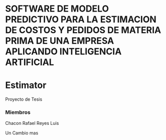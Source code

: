 # SOFTWARE DE MODELO PREDICTIVO PARA LA ESTIMACION DE COSTOS Y PEDIDOS DE MATERIA PRIMA DE UNA EMPRESA APLICANDO INTELIGENCIA ARTIFICIAL

# Estimator

Proyecto de Tesis

### Miembros

Chacon Rafael
Reyes Luis

Un Cambio mas
